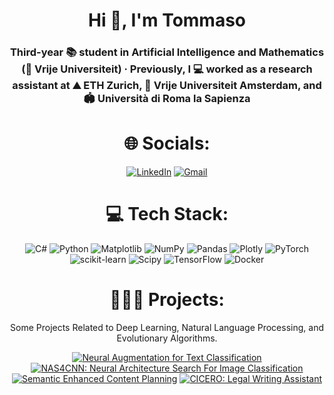 <div align="center">
  
<h1 align="center">Hi 👋, I'm Tommaso</h1>
<h3 align="center">Third-year 📚 student in Artificial Intelligence and Mathematics (📍 Vrije Universiteit) · Previously, I 💻 worked as a research assistant at ⛰️ ETH Zurich, 🛶 Vrije Universiteit Amsterdam, and 
 🏟️ Università di Roma la Sapienza</h3>

# 🌐 Socials:
[![LinkedIn](https://img.shields.io/badge/LinkedIn-%230077B5.svg?logo=linkedin&logoColor=white&style=for-the-badge)](https://linkedin.com/in/tommasomencattini)
[![Gmail](https://img.shields.io/badge/Gmail-%23D14836.svg?logo=gmail&logoColor=white&style=for-the-badge)](mailto:menca1999@gmail.com)

# 💻 Tech Stack:
![C#](https://img.shields.io/badge/c%23-%23239120.svg?style=for-the-badge&logo=c-sharp&logoColor=white) ![Python](https://img.shields.io/badge/python-3670A0?style=for-the-badge&logo=python&logoColor=ffdd54) ![Matplotlib](https://img.shields.io/badge/Matplotlib-%23ffffff.svg?style=for-the-badge&logo=Matplotlib&logoColor=black) ![NumPy](https://img.shields.io/badge/numpy-%23013243.svg?style=for-the-badge&logo=numpy&logoColor=white) ![Pandas](https://img.shields.io/badge/pandas-%23150458.svg?style=for-the-badge&logo=pandas&logoColor=white) ![Plotly](https://img.shields.io/badge/Plotly-%233F4F75.svg?style=for-the-badge&logo=plotly&logoColor=white) ![PyTorch](https://img.shields.io/badge/PyTorch-%23EE4C2C.svg?style=for-the-badge&logo=PyTorch&logoColor=white) ![scikit-learn](https://img.shields.io/badge/scikit--learn-%23F7931E.svg?style=for-the-badge&logo=scikit-learn&logoColor=white) ![Scipy](https://img.shields.io/badge/SciPy-%230C55A5.svg?style=for-the-badge&logo=scipy&logoColor=%white) ![TensorFlow](https://img.shields.io/badge/TensorFlow-%23FF6F00.svg?style=for-the-badge&logo=TensorFlow&logoColor=white) ![Docker](https://img.shields.io/badge/docker-%230db7ed.svg?style=for-the-badge&logo=docker&logoColor=white)

# 👨🏻‍💻 Projects:

Some Projects Related to Deep Learning, Natural Language Processing, and Evolutionary Algorithms.


[![Neural Augmentation for Text Classification](https://img.shields.io/badge/Neural%20Augmentation%20for%20Text%20Classification-%2300cc99.svg?style=for-the-badge)](https://github.com/tommasomncttn/Neural-Augmentation-for-Text-Classification)
[![NAS4CNN: Neural Architecture Search For Image Classification](https://img.shields.io/badge/NAS4CNN-%23ff6600.svg?style=for-the-badge)](https://github.com/tommasomncttn/NAS4CNN)
[![Semantic Enhanced Content Planning](https://img.shields.io/badge/Semantic%20Enhanced%20Content%20Planning-%230066cc.svg?style=for-the-badge)](https://github.com/traopia/KGNarrative)
[![CICERO: Legal Writing Assistant](https://img.shields.io/badge/CICERO-%23ff3333.svg?style=for-the-badge)](https://github.com/DIAG-Sapienza-BPM-Smart-Spaces/Cicero)


</div>

